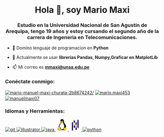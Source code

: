 <h1 align="center">Hola 👋, soy Mario Maxi</h1>
<h3 align="center"> Estudio en la Universidad Nacional de San Agustín de Arequipa, tengo 19 años y estoy cursando el segundo 
año de la carrera de Ingeneria en Telecomunicaciones. </h3>


- 🔭 Domino lenguaje de programacion en **Python**

- 🌱 Actualmente se usar **librerias Pandas, Numpy,Graficar en MatplotLib**

- 📫 Mi correo es **mmaxi@unsa.edu.pe**

<h3 align ="left">Conéctate conmigo:</h3>
<p align="left">
<a href="https://linkedin.com/in/mario-manuel-maxi-churata-2b8674242/" target=" blank"><img align="center" src="https://raw.githubusercontent.com/rahuldkjain/github-profile-readme-generator/master/src/images/icons/Social/linked-in-alt.svg "alt="mario-manuel-maxi-churata-2b8674242/" height="30" width="40" /></a>
<a href="https://fb.com/mario.maxi453" target="blank"><img align="center" src="https://raw.githubusercontent.com/rahuldkjain/github-profile-readme -generator/master/src/images/icons/Social/facebook.svg" alt="mario.maxi453" height="30" width="40" /></a>
<a href="https://instagram .com/manuelmaxi07" target="blank"><img align="center" src="https://raw.githubusercontent.com/rahuldkjain/github-profile-readme-generator/master/src/images/icons/ Social/instagram.svg" alt="manuelmaxi07" height="30" width="40" /></a>
</p>

<h3 align="left">Idiomas y Herramientas:</h3>
<p align="left"> <a href="https://git-scm.com/" target="_blank" rel="noreferrer"> <img src="https://www.vectorlogo.zone/ logos/git-scm/git-scm-icon.svg" alt="git" width="40" height="40"/> </a> <a href="https://www.adobe.com/ in/products/illustrator.html" target="_blank" rel="noreferrer"> <img src="https://www.vectorlogo.zone/logos/adobe_illustrator/adobe_illustrator-icon.svg" alt="illustrator" ancho ="40" height="40"/> </a> <a href="https://www.java.com" target="_blank" rel="noreferrer"> <img src="https:// raw.githubusercontent.com/devicons/devicon/master/icons/java/java-original.svg" alt="java" width="40" height="40"/> </a> <a href="https://www. linux.org/" target="_blank" rel="noreferrer"> <img src="https://raw.githubusercontent.com/devicons/devicon/master/icons/linux/linux-original.svg" alt=" linux" width="40" height="40"/> </a> <a href="https://pandas.pydata.org/" target="_blank" rel="noreferrer"> <img src=" https://raw.githubusercontent.com/devicons/devicon/2ae2a900d2f041da66e950e4d48052658d850630/icons/pandas/pandas-original.svg" alt="pandas" width="40" height="40"/> </a><a href="https://www.python.org" target="_blank" rel="noreferrer"> <img src="https://raw.githubusercontent.com/devicons/devicon/master/icons/python /python-original.svg" alt="python" ancho="40" altura="40"/> </a> </p>


